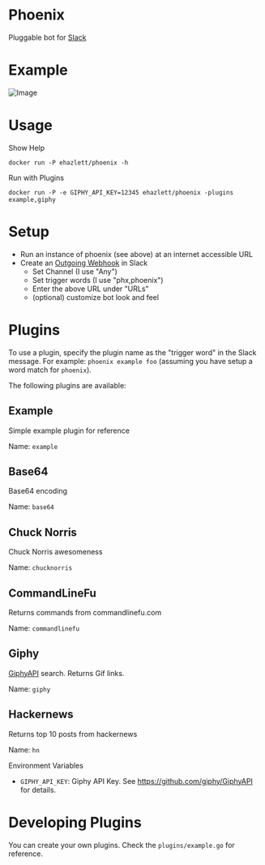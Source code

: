 # Phoenix
Pluggable bot for [Slack](http://slack.com)

# Example

![Image](http://i.imgur.com/4EzXslw.png)

# Usage

Show Help

`docker run -P ehazlett/phoenix -h`

Run with Plugins

`docker run -P -e GIPHY_API_KEY=12345 ehazlett/phoenix -plugins example,giphy`

# Setup

* Run an instance of phoenix (see above) at an internet accessible URL
* Create an [Outgoing Webhook](https://my.slack.com/services/new/outgoing-webhook) in Slack
  * Set Channel (I use "Any")
  * Set trigger words (I use "phx,phoenix")
  * Enter the above URL under "URLs"
  * (optional) customize bot look and feel

# Plugins
To use a plugin, specify the plugin name as the "trigger word" in the Slack message.  For example: `phoenix example foo` (assuming you have setup a word match for `phoenix`).

The following plugins are available:

## Example
Simple example plugin for reference

Name: `example`

## Base64
Base64 encoding

Name: `base64`

## Chuck Norris
Chuck Norris awesomeness

Name: `chucknorris`

## CommandLineFu
Returns commands from commandlinefu.com

Name: `commandlinefu`

## Giphy
[GiphyAPI](https://github.com/giphy/GiphyAPI) search.  Returns Gif links.

Name: `giphy`

## Hackernews
Returns top 10 posts from hackernews

Name: `hn`

Environment Variables

* `GIPHY_API_KEY`: Giphy API Key.  See https://github.com/giphy/GiphyAPI for details.

# Developing Plugins
You can create your own plugins.  Check the `plugins/example.go` for reference.
